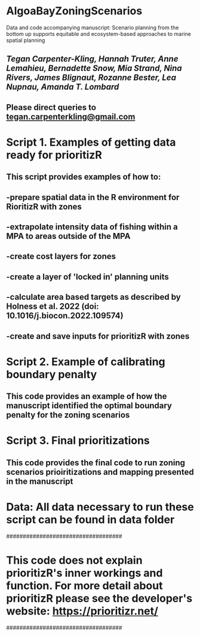 # AlgoaBayZoningScenarios
Data and code accompanying manuscript: 
Scenario planning from the bottom up supports equitable and ecosystem-based approaches to marine spatial planning 
## *Tegan Carpenter-Kling, Hannah Truter, Anne Lemahieu, Bernadette Snow, Mia Strand, Nina Rivers, James Blignaut, Rozanne Bester, Lea Nupnau, Amanda T. Lombard*
## Please direct queries to tegan.carpenterkling@gmail.com
# Script 1. Examples of getting data ready for prioritizR
## This script provides examples of how to:
##   -prepare spatial data in the R environment for RioritizR with zones
##   -extrapolate intensity data of fishing within a MPA to areas outside of the MPA
##   -create cost layers for zones
##   -create a layer of 'locked in' planning units
##   -calculate area based targets as described by Holness et al. 2022 (doi: 10.1016/j.biocon.2022.109574)
##   -create and save inputs for prioritizR with zones
# Script 2. Example of calibrating boundary penalty
## This code provides an example of how the manuscript identified the optimal boundary penalty for the zoning scenarios 
# Script 3. Final prioritizations
## This code provides the final code to run zoning scenarios prioiritizations and mapping presented in the manuscript 
# Data: All data necessary to run these script can be found in data folder



###################################
# This code does not explain prioritizR's inner workings and function. For more detail about prioritizR please see the developer's website: https://prioritizr.net/
###################################
